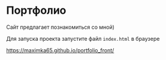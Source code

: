 # Портфолио

Сайт предлагает познакомиться со мной)

Для запуска проекта запустите файл `index.html` в браузере

https://maximka65.github.io/portfolio_front/
